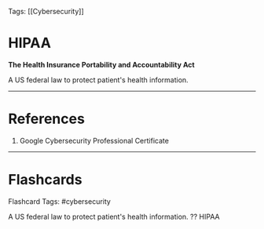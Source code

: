 Tags: [[Cybersecurity]]
# HIPAA

**The Health Insurance Portability and Accountability Act**

A US federal law to protect patient's health information.

---
# References

1. Google Cybersecurity Professional Certificate

---
# Flashcards

Flashcard Tags: #cybersecurity 

A US federal law to protect patient's health information.
??
HIPAA
<!--SR:!2024-05-15,16,290!2024-06-02,25,272-->